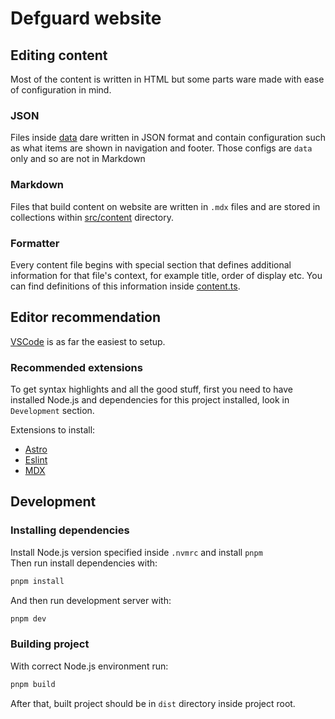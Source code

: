# Defguard website

## Editing content
Most of the content is written in HTML but some parts ware made with ease of configuration in mind.

### JSON
Files inside [data](./src/data/) dare written in JSON format and contain configuration such as what items are shown in navigation and footer. Those configs are `data` only and so are not in Markdown

### Markdown
Files that build content on website are written in `.mdx` files and are stored in collections within [src/content](./src/content/) directory.

### Formatter
Every content file begins with special section that defines additional information for that file's context, for example title, order of display etc.
You can find definitions of this information inside [content.ts](./src/content/config.ts).

## Editor recommendation
[VSCode](https://code.visualstudio.com/download) is as far the easiest to setup.

### Recommended extensions
To get syntax highlights and all the good stuff, first you need to have installed Node.js and dependencies for this project installed, look in `Development` section.

Extensions to install:
* [Astro](https://marketplace.visualstudio.com/items?itemName=astro-build.astro-vscode)
* [Eslint](https://marketplace.visualstudio.com/items?itemName=dbaeumer.vscode-eslint)
* [MDX](https://marketplace.visualstudio.com/items?itemName=unifiedjs.vscode-mdx)


## Development

### Installing dependencies
Install Node.js version specified inside `.nvmrc` and install `pnpm`  
Then run install dependencies with:
```bash
pnpm install
```
And then run development server with:
```bash
pnpm dev
```

### Building project
With correct Node.js environment run:
```bash
pnpm build
```
After that, built project should be in `dist` directory inside project root.
